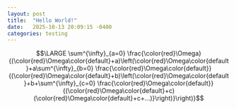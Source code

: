 ```yaml
---
layout: post
title:  "Hello World!"
date:   2025-10-13 20:09:15 -0400
categories: testing
---
```


$$\LARGE \sum^{\infty}_{a=0} \frac{\color{red}\Omega}{(\color{red}\Omega\color{default}+a)\left(\color{red}\Omega\color{default}+a\sum^{\infty}_{b=0} \frac{\color{red}\Omega\color{default}}{(\color{red}\Omega\color{default}+b)\left(\color{red}\Omega\color{default}+b+\sum^{\infty}_{c=0} \frac{\color{red}\Omega\color{default}}{(\color{red}\Omega\color{default}+c)(\color{red}\Omega\color{default}+c+...)}\right)}\right)}$$